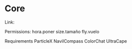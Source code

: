 # Core

Link:



Permissions:
hora.poner
size.tamaño
fly.vuelo


Requirements
ParticleX
NavilCompass
ColorChat
UltraCape
